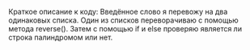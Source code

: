 Краткое описание к коду:
Введённое слово я перевожу на два одинаковых списка.
Один из списков переворачиваю с помощью метода reverse().
Затем с помощью if и else проверяю является ли строка палиндромом или нет.